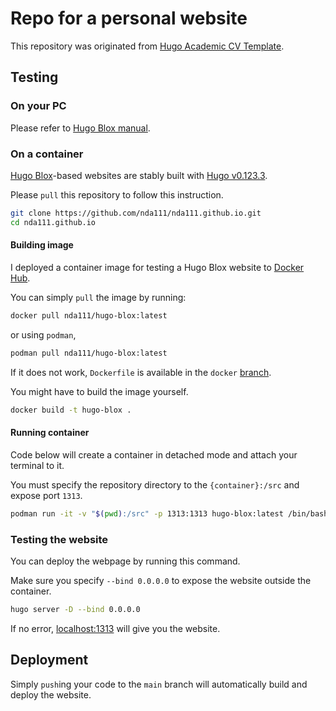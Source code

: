 # Repo for a personal website
This repository was originated from [Hugo Academic CV Template](https://github.com/HugoBlox/theme-academic-cv).

## Testing

### On your PC

Please refer to [Hugo Blox manual](https://docs.hugoblox.com/getting-started/install-hugo/).

### On a container

[Hugo Blox](https://hugoblox.com/)-based websites are stably built with [Hugo v0.123.3](https://github.com/gohugoio/hugo/releases/tag/v0.123.3).

Please `pull` this repository to follow this instruction.

```bash
git clone https://github.com/nda111/nda111.github.io.git
cd nda111.github.io
```

#### Building image

I deployed a container image for testing a Hugo Blox website to [Docker Hub](https://hub.docker.com/). 

You can simply `pull` the image by running:

```bash
docker pull nda111/hugo-blox:latest
```

or using `podman`, 

```bash
podman pull nda111/hugo-blox:latest
```

If it does not work, `Dockerfile` is available in the `docker` [branch](https://github.com/nda111/nda111.github.io/tree/docker).

You might have to build the image yourself.

```bash
docker build -t hugo-blox .
```

#### Running container

Code below will create a container in detached mode and attach your terminal to it.

You must specify the repository directory to the `{container}:/src` and expose port `1313`.

```bash
podman run -it -v "$(pwd):/src" -p 1313:1313 hugo-blox:latest /bin/bash
```

### Testing the website

You can deploy the webpage by running this command. 

Make sure you specify `--bind 0.0.0.0` to expose the website outside the container. 

```bash
hugo server -D --bind 0.0.0.0
```

If no error, [localhost:1313](https://localhost:1313) will give you the website. 

## Deployment

Simply `push`ing your code to the `main` branch will automatically build and deploy the website. 
